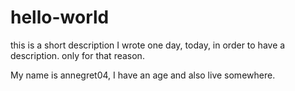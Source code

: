 # hello-world
this is a short description I wrote one day, today, in order to have a description. only for that reason.

My name is annegret04, I have an age and also live somewhere.
